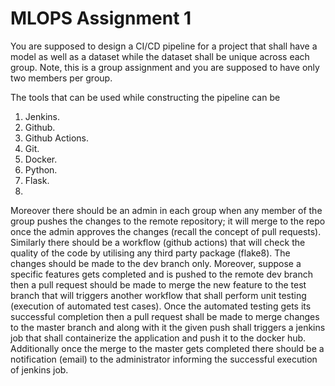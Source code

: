 # MLOPS Assignment 1
You are supposed to design a CI/CD pipeline for a project that shall have a model as well as a
dataset while the dataset shall be unique across each group. Note, this is a group assignment and
you are supposed to have only two members per group.

The tools that can be used while constructing the pipeline can be
1. Jenkins.
2. Github.
3. Github Actions.
4. Git.
5. Docker.
6. Python.
7. Flask.
8. 
Moreover there should be an admin in each group when any member of the group pushes the
changes to the remote repository; it will merge to the repo once the admin approves the changes
(recall the concept of pull requests).
Similarly there should be a workflow (github actions) that will check the quality of the code by
utilising any third party package (flake8). The changes should be made to the dev branch only.
Moreover, suppose a specific features gets completed and is pushed to the remote dev branch
then a pull request should be made to merge the new feature to the test branch that will triggers
another workflow that shall perform unit testing (execution of automated test cases).
Once the automated testing gets its successful completion then a pull request shall be made to
merge changes to the master branch and along with it the given push shall triggers a jenkins job
that shall containerize the application and push it to the docker hub.
Additionally once the merge to the master gets completed there should be a notification (email)
to the administrator informing the successful execution of jenkins job.
